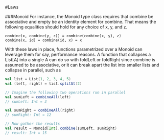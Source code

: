 #Laws

###Monoid 
For instance, the Monoid type class requires that combine be associative and empty be an identity element for combine. That means the following equalities should hold for any choice of x, y, and z.


```
combine(x, combine(y, z)) = combine(combine(x, y), z)
combine(x, id) = combine(id, x) = x
```

With these laws in place, functions parametrized over a Monoid can leverage them for say, performance reasons. A function that collapses a List[A] into a single A can do so with foldLeft or foldRight since combine is assumed to be associative, or it can break apart the list into smaller lists and collapse in parallel, such as

````scala
val list = List(1, 2, 3, 4, 5)
val (left, right) = list.splitAt(2)

// Imagine the following two operations run in parallel
val sumLeft = combineAll(left)
// sumLeft: Int = 3

val sumRight = combineAll(right)
// sumRight: Int = 12

// Now gather the results
val result = Monoid[Int].combine(sumLeft, sumRight)
// result: Int = 15
````
